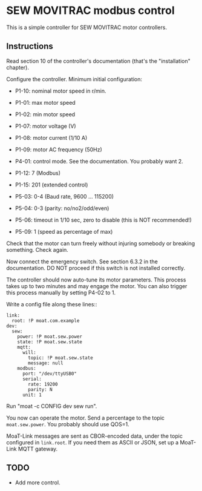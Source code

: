 # SEW MOVITRAC modbus control

This is a simple controller for SEW MOVITRAC motor controllers.

## Instructions

Read section 10 of the controller's documentation
(that's the "installation" chapter).

Configure the controller.  Minimum initial configuration:

* P1-10: nominal motor speed in r/min.
* P1-01: max motor speed
* P1-02: min motor speed
* P1-07: motor voltage (V)
* P1-08: motor current (1/10 A)
* P1-09: motor AC frequency (50Hz)
* P4-01: control mode. See the documentation. You probably want 2.

* P1-12: 7 (Modbus)
* P1-15: 201 (extended control)
* P5-03: 0-4 (Baud rate, 9600 … 115200)
* P5-04: 0-3 (parity: no/no2/odd/even)
* P5-06: timeout in 1/10 sec, zero to disable (this is NOT recommended!)
* P5-09: 1 (speed as percentage of max)

Check that the motor can turn freely without injuring somebody
or breaking something. Check again.

Now connect the emergency switch. See section 6.3.2 in the documentation.
DO NOT proceed if this switch is not installed correctly.

The controller should now auto-tune its motor parameters. This process takes
up to two minutes and may engage the motor. You can also trigger this process
manually by setting P4-02 to 1.

Write a config file along these lines::

    link:
      root: !P moat.com.example
    dev:
      sew:
        power: !P moat.sew.power
        state: !P moat.sew.state
        mqtt:
          will:
            topic: !P moat.sew.state
            message: null
        modbus:
          port: "/dev/ttyUSB0"
          serial:
            rate: 19200
            parity: N
          unit: 1

Run "moat -c CONFIG dev sew run".

You now can operate the motor. Send a percentage to the topic `moat.sew.power`.
You probably should use QOS=1.

MoaT-Link messages are sent as CBOR-encoded data, under the topic
configured in `link.root`. If you need them as ASCII or JSON, set up
a MoaT-Link MQTT gateway.


## TODO

- Add more control.

